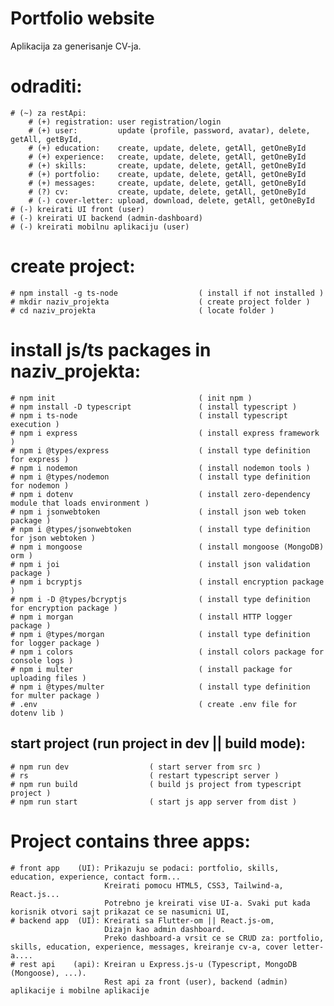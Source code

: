 # Portfolio website
Aplikacija za generisanje CV-ja.

# odraditi:
    # (~) za restApi:
        # (+) registration: user registration/login
        # (+) user:         update (profile, password, avatar), delete, getAll, getById,
        # (+) education:    create, update, delete, getAll, getOneById
        # (+) experience:   create, update, delete, getAll, getOneById
        # (+) skills:       create, update, delete, getAll, getOneById
        # (+) portfolio:    create, update, delete, getAll, getOneById
        # (+) messages:     create, update, delete, getAll, getOneById
        # (?) cv:           create, update, delete, getAll, getOneById
        # (-) cover-letter: upload, download, delete, getAll, getOneById
    # (-) kreirati UI front (user)
    # (-) kreirati UI backend (admin-dashboard)
    # (-) kreirati mobilnu aplikaciju (user)


# create project:
    # npm install -g ts-node                  ( install if not installed )
    # mkdir naziv_projekta                    ( create project folder )
    # cd naziv_projekta                       ( locate folder )
# install js/ts packages in naziv_projekta:
    # npm init                                ( init npm )
    # npm install -D typescript               ( install typescript )
    # npm i ts-node                           ( install typescript execution )
    # npm i express                           ( install express framework )
    # npm i @types/express                    ( install type definition for express )
    # npm i nodemon                           ( install nodemon tools )
    # npm i @types/nodemon                    ( install type definition for nodemon )
    # npm i dotenv                            ( install zero-dependency module that loads environment )
    # npm i jsonwebtoken                      ( install json web token package )
    # npm i @types/jsonwebtoken               ( install type definition for json webtoken )
    # npm i mongoose                          ( install mongoose (MongoDB) orm )
    # npm i joi                               ( install json validation package )
    # npm i bcryptjs                          ( install encryption package )
    # npm i -D @types/bcryptjs                ( install type definition for encryption package )
    # npm i morgan                            ( install HTTP logger package )
    # npm i @types/morgan                     ( install type definition for logger package )
    # npm i colors                            ( install colors package for console logs )
    # npm i multer                            ( install package for uploading files )
    # npm i @types/multer                     ( install type definition for multer package )
    # .env                                    ( create .env file for dotenv lib )      


## start project (run project in dev || build mode): 
    # npm run dev                  ( start server from src )
    # rs                           ( restart typescript server )
    # npm run build                ( build js project from typescript project )
    # npm run start                ( start js app server from dist )


# Project contains three apps:
    # front app    (UI): Prikazuju se podaci: portfolio, skills, education, experience, contact form... 
                         Kreirati pomocu HTML5, CSS3, Tailwind-a, React.js... 
                         Potrebno je kreirati vise UI-a. Svaki put kada korisnik otvori sajt prikazat ce se nasumicni UI,
    # backend app  (UI): Kreirati sa Flutter-om || React.js-om, 
                         Dizajn kao admin dashboard. 
                         Preko dashboard-a vrsit ce se CRUD za: portfolio, skills, education, experience, messages, kreiranje cv-a, cover letter-a....
    # rest api    (api): Kreiran u Express.js-u (Typescript, MongoDB (Mongoose), ...). 
                         Rest api za front (user), backend (admin) aplikacije i mobilne aplikacije
